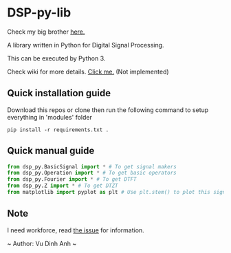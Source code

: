 # DSP-py-lib

Check my big brother [here.](https://github.com/dinhanhx/DSP-matlab-lib)

A library written in Python for Digital Signal Processing.

This can be executed by Python 3.

Check wiki for more details. [Click me.]() (Not implemented)

## Quick installation guide
Download this repos or clone then run the following command to setup everything in 'modules' folder
```
pip install -r requirements.txt .
```
## Quick manual guide
```Python
from dsp_py.BasicSignal import * # To get signal makers
from dsp_py.Operation import * # To get basic operators
from dsp_py.Fourier import * # To get DTFT
from dsp_py.Z import * # To get DTZT
from matplotlib import pyplot as plt # Use plt.stem() to plot this signal
```
## Note

I need workforce, read [the issue](https://github.com/dinhanhx/DSP-py-lib/issues/1) for information.

~ Author: Vu Dinh Anh ~

